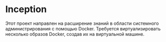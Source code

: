 # Inception
Этот проект направлен на расширение знаний в области системного администрирования с помощью Docker. Требуется виртуализировать несколько образов Docker, создав их на виртуальной машине.
